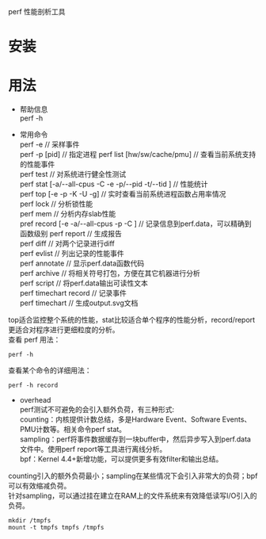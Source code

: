 perf 性能剖析工具

# 安装

# 用法  

* 帮助信息  
perf -h  

* 常用命令  
perf -e     // 采样事件  
perf -p [pid]  // 指定进程
perf list [hw/sw/cache/pmu]  // 查看当前系统支持的性能事件  
perf test  // 对系统进行健全性测试  
perf stat [-a/--all-cpus -C <cpu> -e <event> -p/--pid <pid> -t/--tid <tid>] // 性能统计  
perf top [-e <event> -p <pid> -K -U -g]  // 实时查看当前系统进程函数占用率情况  
perf lock  // 分析锁性能  
perf mem  // 分析内存slab性能  
pref record [-e <event> -a/--all-cpus -p <pid> -C <cpu>] // 记录信息到perf.data，可以精确到函数级别
perf report  // 生成报告  
perf diff  // 对两个记录进行diff  
perf evlist  // 列出记录的性能事件  
perf annotate  // 显示perf.data函数代码  
perf archive  // 将相关符号打包，方便在其它机器进行分析  
perf script  // 将perf.data输出可读性文本  
perf timechart record  // 记录事件  
perf timechart  // 生成output.svg文档  
    
top适合监控整个系统的性能，stat比较适合单个程序的性能分析，record/report更适合对程序进行更细粒度的分析。  
查看 perf 用法：  
```shell
perf -h
```
查看某个命令的详细用法：  
```shell
perf -h record
```

* overhead  
perf测试不可避免的会引入额外负荷，有三种形式:  
counting：内核提供计数总结，多是Hardware Event、Software Events、PMU计数等。相关命令perf stat。  
sampling：perf将事件数据缓存到一块buffer中，然后异步写入到perf.data文件中。使用perf report等工具进行离线分析。  
bpf：Kernel 4.4+新增功能，可以提供更多有效filter和输出总结。  

counting引入的额外负荷最小；sampling在某些情况下会引入非常大的负荷；bpf可以有效缩减负荷。  
针对sampling，可以通过挂在建立在RAM上的文件系统来有效降低读写I/O引入的负荷。  
```shell
mkdir /tmpfs
mount -t tmpfs tmpfs /tmpfs
```
